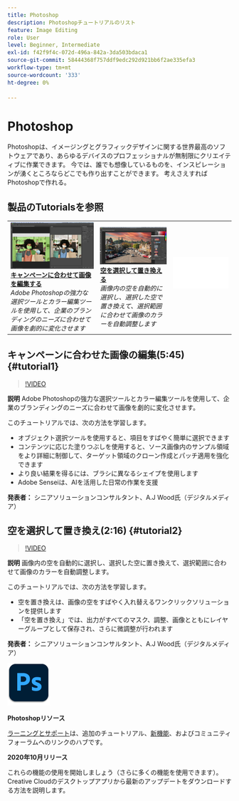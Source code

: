 ```yaml
---
title: Photoshop
description: Photoshopチュートリアルのリスト
feature: Image Editing
role: User
level: Beginner, Intermediate
exl-id: f42f9f4c-072d-496a-842a-3da503bdaca1
source-git-commit: 58444368f757ddf9edc292d921bb6f2ae335efa3
workflow-type: tm+mt
source-wordcount: '333'
ht-degree: 0%

---
```


# Photoshop

Photoshopは、イメージングとグラフィックデザインに関する世界最高のソフトウェアであり、あらゆるデバイスのプロフェッショナルが無制限にクリエイティブに作業できます。 今では、誰でも想像しているものを、インスピレーションが湧くところならどこでも作り出すことができます。 考えさえすればPhotoshopで作れる。

## 製品のTutorialsを参照

<table style="table-layout:fixed">
<tr>
 <td>
   <a href="photoshop.md#tutorial1">
      <img alt="キャンペーンに合わせて画像を編集" src="../assets/PS_ObjectSelect_ContentAware_wood.jpg" />
   </a>
    <div>
   <a href="photoshop.md#tutorial1"><strong>キャンペーンに合わせて画像を編集する</strong></a>
    </div>
    <em>Adobe Photoshopの強力な選択ツールとカラー編集ツールを使用して、企業のブランディングのニーズに合わせて画像を劇的に変化させます</em>
    <br>
  </td>
  <td>
    <a href="photoshop.md#tutorial2">
        <img alt="空を選択して置き換え" src="../assets/PS_Sky_Replace_wood.jpg" />
    </a>
    <div>
    <a href="photoshop.md#tutorial2"><strong>空を選択して置き換える</strong></a>
    </div>
    <em>画像内の空を自動的に選択し、選択した空で置き換えて、選択範囲に合わせて画像のカラーを自動調整します</em>
    <br>
  </td>
  <td>
    <img alt="スペーサー" src="../assets/Whitespacer.png" />
    <div>
    <br>
  </td>
</tr>
</table>

## キャンペーンに合わせた画像の編集(5:45) {#tutorial1}

>[!VIDEO](https://video.tv.adobe.com/v/326950?hidetitle=true)

**説明**
Adobe Photoshopの強力な選択ツールとカラー編集ツールを使用して、企業のブランディングのニーズに合わせて画像を劇的に変化させます。

このチュートリアルでは、次の方法を学習します。
* オブジェクト選択ツールを使用すると、項目をすばやく簡単に選択できます
* コンテンツに応じた塗りつぶしを使用すると、ソース画像内のサンプル領域をより詳細に制御して、ターゲット領域のクローン作成とパッチ適用を強化できます
* より良い結果を得るには、ブラシに異なるシェイプを使用します
* Adobe Senseiは、AIを活用した日常の作業を支援

**発表者：**
シニアソリューションコンサルタント、A.J Wood氏（デジタルメディア）

## 空を選択して置き換え(2:16) {#tutorial2}

>[!VIDEO](https://video.tv.adobe.com/v/326953?hidetitle=true)

**説明**
画像内の空を自動的に選択し、選択した空に置き換えて、選択範囲に合わせて画像のカラーを自動調整します。

このチュートリアルでは、次の方法を学習します。
* 空を置き換えは、画像の空をすばやく入れ替えるワンクリックソリューションを提供します
* 「空を置き換え」では、出力がすべてのマスク、調整、画像とともにレイヤーグループとして保存され、さらに微調整が行われます


**発表者：**
シニアソリューションコンサルタント、A.J Wood氏（デジタルメディア）

![Photoshopロゴ](../assets/ps_appicon_96.png)

**Photoshopリソース**

[ラーニングとサポート](https://helpx.adobe.com/support/photoshop.html)は、追加のチュートリアル、[新機能](https://helpx.adobe.com/photoshop/using/whats-new.html)、およびコミュニティフォーラムへのリンクのハブです。

**2020年10月リリース**

これらの機能の使用を開始しましょう（さらに多くの機能を使用できます）。 Creative Cloudのデスクトップアプリから最新のアップデートをダウンロードする方法を説明します。
